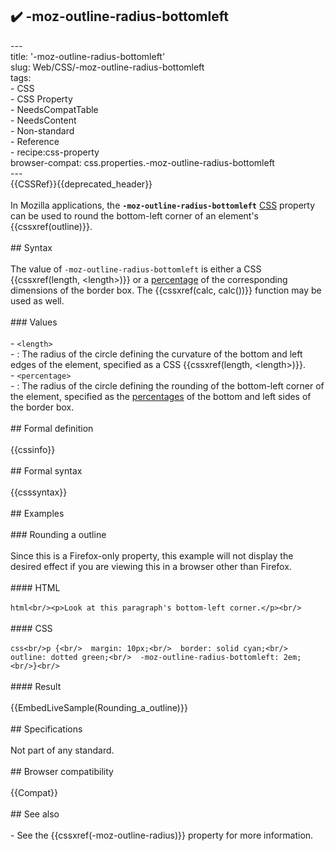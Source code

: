 ## ✔️ -moz-outline-radius-bottomleft 
 ---<br/>title: '-moz-outline-radius-bottomleft'<br/>slug: Web/CSS/-moz-outline-radius-bottomleft<br/>tags:<br/>  - CSS<br/>  - CSS Property<br/>  - NeedsCompatTable<br/>  - NeedsContent<br/>  - Non-standard<br/>  - Reference<br/>  - recipe:css-property<br/>browser-compat: css.properties.-moz-outline-radius-bottomleft<br/>---<br/>{{CSSRef}}{{deprecated_header}}<br/><br/>In Mozilla applications, the **`-moz-outline-radius-bottomleft`** [CSS](/en-US/docs/Web/CSS) property can be used to round the bottom-left corner of an element's {{cssxref(outline)}}.<br/><br/>## Syntax<br/><br/>The value of `-moz-outline-radius-bottomleft` is either a CSS {{cssxref(length, &lt;length&gt;)}} or a [percentage](/en-US/docs/Web/CSS/percentage) of the corresponding dimensions of the border box. The {{cssxref(calc, calc())}} function may be used as well.<br/><br/>### Values<br/><br/>- `<length>`<br/>  - : The radius of the circle defining the curvature of the bottom and left edges of the element, specified as a CSS {{cssxref(length, &lt;length&gt;)}}.<br/>- `<percentage>`<br/>  - : The radius of the circle defining the rounding of the bottom-left corner of the element, specified as the [percentages](/en-US/docs/Web/CSS/percentage) of the bottom and left sides of the border box.<br/><br/>## Formal definition<br/><br/>{{cssinfo}}<br/><br/>## Formal syntax<br/><br/>{{csssyntax}}<br/><br/>## Examples<br/><br/>### Rounding a outline<br/><br/>Since this is a Firefox-only property, this example will not display the desired effect if you are viewing this in a browser other than Firefox.<br/><br/>#### HTML<br/><br/>```html<br/><p>Look at this paragraph's bottom-left corner.</p><br/>```<br/><br/>#### CSS<br/><br/>```css<br/>p {<br/>  margin: 10px;<br/>  border: solid cyan;<br/>  outline: dotted green;<br/>  -moz-outline-radius-bottomleft: 2em;<br/>}<br/>```<br/><br/>#### Result<br/><br/>{{EmbedLiveSample(Rounding_a_outline)}}<br/><br/>## Specifications<br/><br/>Not part of any standard.<br/><br/>## Browser compatibility<br/><br/>{{Compat}}<br/><br/>## See also<br/><br/>- See the {{cssxref(-moz-outline-radius)}} property for more information.<br/>